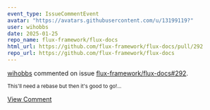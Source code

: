 ```yaml
---
event_type: IssueCommentEvent
avatar: "https://avatars.githubusercontent.com/u/13199119?"
user: wihobbs
date: 2025-01-25
repo_name: flux-framework/flux-docs
html_url: https://github.com/flux-framework/flux-docs/pull/292
repo_url: https://github.com/flux-framework/flux-docs
---
```


<a href='https://github.com/wihobbs' target='_blank'>wihobbs</a> commented on issue <a href='https://github.com/flux-framework/flux-docs/pull/292' target='_blank'>flux-framework/flux-docs#292</a>.

<small>This'll need a rebase but then it's good to go!...</small>

<a href='https://github.com/flux-framework/flux-docs/pull/292' target='_blank'>View Comment</a>